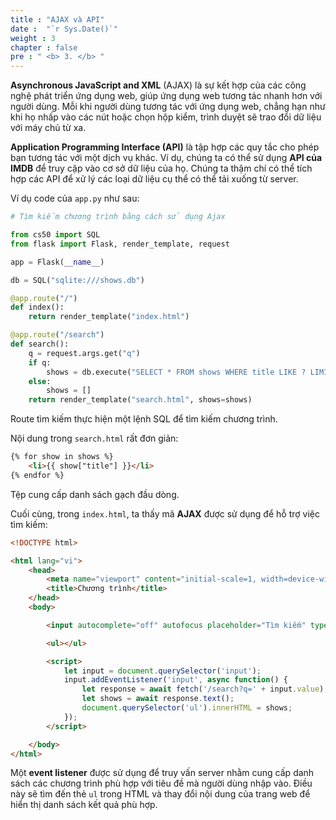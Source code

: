 ```yaml
---
title : "AJAX và API"
date :  "`r Sys.Date()`" 
weight : 3 
chapter : false
pre : " <b> 3. </b> "
---
```

**Asynchronous JavaScript and XML** (AJAX) là sự kết hợp của các công nghệ phát triển ứng dụng web, giúp ứng dụng web tương tác nhanh hơn với người dùng. Mỗi khi người dùng tương tác với ứng dụng web, chẳng hạn như khi họ nhấp vào các nút hoặc chọn hộp kiểm, trình duyệt sẽ trao đổi dữ liệu với máy chủ từ xa.

**Application Programming Interface (API)** là tập hợp các quy tắc cho phép bạn tương tác với một dịch vụ khác. Ví dụ, chúng ta có thể sử dụng **API của IMDB** để truy cập vào cơ sở dữ liệu của họ. Chúng ta thậm chí có thể tích hợp các API để xử lý các loại dữ liệu cụ thể có thể tải xuống từ server.

Ví dụ code của `app.py` như sau:

```python
# Tìm kiếm chương trình bằng cách sử dụng Ajax

from cs50 import SQL
from flask import Flask, render_template, request

app = Flask(__name__)

db = SQL("sqlite:///shows.db")

@app.route("/")
def index():
    return render_template("index.html")

@app.route("/search")
def search():
    q = request.args.get("q")
    if q:
        shows = db.execute("SELECT * FROM shows WHERE title LIKE ? LIMIT 50", "%" + q + "%")
    else:
        shows = []
    return render_template("search.html", shows=shows)
```

Route tìm kiếm thực hiện một lệnh SQL để tìm kiếm chương trình.

Nội dung trong `search.html` rất đơn giản:

```html
{% for show in shows %}
    <li>{{ show["title"] }}</li>
{% endfor %}
```

Tệp cung cấp danh sách gạch đầu dòng.

Cuối cùng, trong `index.html`, ta thấy mã **AJAX** được sử dụng để hỗ trợ việc tìm kiếm:

```html
<!DOCTYPE html>

<html lang="vi">
    <head>
        <meta name="viewport" content="initial-scale=1, width=device-width">
        <title>Chương trình</title>
    </head>
    <body>

        <input autocomplete="off" autofocus placeholder="Tìm kiếm" type="search">

        <ul></ul>

        <script>
            let input = document.querySelector('input');
            input.addEventListener('input', async function() {
                let response = await fetch('/search?q=' + input.value);
                let shows = await response.text();
                document.querySelector('ul').innerHTML = shows;
            });
        </script>

    </body>
</html>
```

Một **event listener** được sử dụng để truy vấn server nhằm cung cấp danh sách các chương trình phù hợp với tiêu đề mà người dùng nhập vào. Điều này sẽ tìm đến thẻ `ul` trong HTML và thay đổi nội dung của trang web để hiển thị danh sách kết quả phù hợp.
